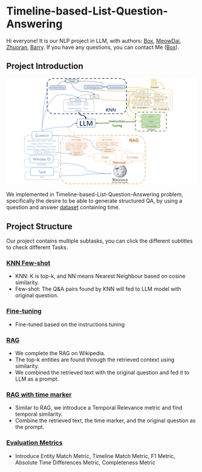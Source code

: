 # Timeline-based-List-Question-Answering

Hi everyone! It is our NLP project in LLM, with authors: [Box](https://github.com/baimuchu), [MeowDai](https://github.com/MeowDai), [Zhuoran](https://github.com/wang-zhuoran), [Barry](https://github.com/Bzz77). If you have any questions, you can contact Me ([Box](https://github.com/baimuchu)).

## Project Introduction
<div align=center>
   <img src="NLP-main-fig.png">
</div>


We implemented in Timeline-based-List-Question-Answering problem, specifically the desire to be able to generate structured QA, by using a question and answer [dataset](https://github.com/VenkteshV/TLQA_NLP_Porject/) containing time.

## Project Structure
Our project contains multiple subtasks, you can click the different subtitles to check different Tasks.

### [**KNN Few-shot**](https://github.com/wang-zhuoran/Timeline-based-List-Question-Answering/tree/KNN)
 - KNN: K is top-k, and NN means Nearest Neighbour based on cosine similarity.
 - Few-shot: The Q&A pairs found by KNN will fed to LLM model with original question.

### [**Fine-tuning**](https://github.com/wang-zhuoran/Timeline-based-List-Question-Answering/tree/fine-tuning)
 - Fine-tuned based on the instructions tuning

### [**RAG**](https://github.com/wang-zhuoran/Timeline-based-List-Question-Answering/tree/fine-tuned-model-with-RAG)
 - We complete the RAG on Wikipedia.
 - The top-k entities are found through the retrieved context using similarity.
 - We combined the retrieved text with the original question and fed it to LLM as a prompt.

 ### [**RAG with time marker**](https://github.com/wang-zhuoran/Timeline-based-List-Question-Answering/tree/TempRet)
 - Similar to RAG, we introduce a Temporal Relevance metric and find temporal similarity.
 - Combine the retrieved text, the time marker, and the original question as the prompt.

 ### [**Evaluation Metrics**](https://github.com/wang-zhuoran/Timeline-based-List-Question-Answering/blob/main/evaluate/compute_metrics.ipynb)
 - Introduce Entity Match Metric, Timeline Match Metric, F1 Metric, Absolute Time Differences  Metric, Completeness Metric
